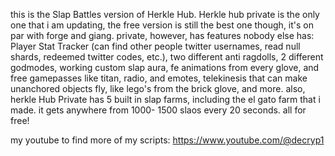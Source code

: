 this is the Slap Battles version of Herkle Hub. Herkle hub private is the only one that i am updating, the free version is still the best one though, it's on par with forge and giang. private, however, has features nobody else has: Player Stat Tracker (can find other people twitter usernames, read null shards, redeemed twitter codes, etc.), two different anti ragdolls, 2 different godmodes, working custom slap aura, fe animations from every glove, and free gamepasses like titan, radio, and emotes, telekinesis that can make unanchored objects fly, like lego's from the brick glove, and more. also, herkle Hub Private has 5 built in slap farms, including the el gato farm that i made. it gets anywhere from 1000- 1500 slaos every 20 seconds. all for free!

my youtube to find more of my scripts:  https://www.youtube.com/@decryp1
